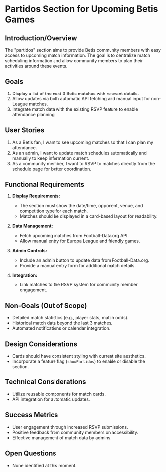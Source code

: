 # Partidos Section for Upcoming Betis Games

## Introduction/Overview
The "partidos" section aims to provide Betis community members with easy access to upcoming match information. The goal is to centralize match scheduling information and allow community members to plan their activities around these events.

## Goals
1. Display a list of the next 3 Betis matches with relevant details.
2. Allow updates via both automatic API fetching and manual input for non-League matches.
3. Integrate match data with the existing RSVP feature to enable attendance planning.

## User Stories
1. As a Betis fan, I want to see upcoming matches so that I can plan my attendance.
2. As an admin, I want to update match schedules automatically and manually to keep information current.
3. As a community member, I want to RSVP to matches directly from the schedule page for better coordination.

## Functional Requirements
1. **Display Requirements:**
   - The section must show the date/time, opponent, venue, and competition type for each match.
   - Matches should be displayed in a card-based layout for readability.

2. **Data Management:**
   - Fetch upcoming matches from Football-Data.org API.
   - Allow manual entry for Europa League and friendly games.

3. **Admin Controls:**
   - Include an admin button to update data from Football-Data.org.
   - Provide a manual entry form for additional match details.

4. **Integration:**
   - Link matches to the RSVP system for community member engagement.

## Non-Goals (Out of Scope)
- Detailed match statistics (e.g., player stats, match odds).
- Historical match data beyond the last 3 matches.
- Automated notifications or calendar integration.

## Design Considerations
- Cards should have consistent styling with current site aesthetics.
- Incorporate a feature flag (`showPartidos`) to enable or disable the section.

## Technical Considerations
- Utilize reusable components for match cards.
- API integration for automatic updates.

## Success Metrics
- User engagement through increased RSVP submissions.
- Positive feedback from community members on accessibility.
- Effective management of match data by admins.

## Open Questions
- None identified at this moment.
